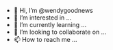 - 👋 Hi, I’m @wendygoodnews
- 👀 I’m interested in ...
- 🌱 I’m currently learning ...
- 💞️ I’m looking to collaborate on ...
- 📫 How to reach me ...

<!---
wendygoodnews/wendygoodnews is a ✨ special ✨ repository because its `README.md` (this file) appears on your GitHub profile.
You can click the Preview link to take a look at your changes.
--->
